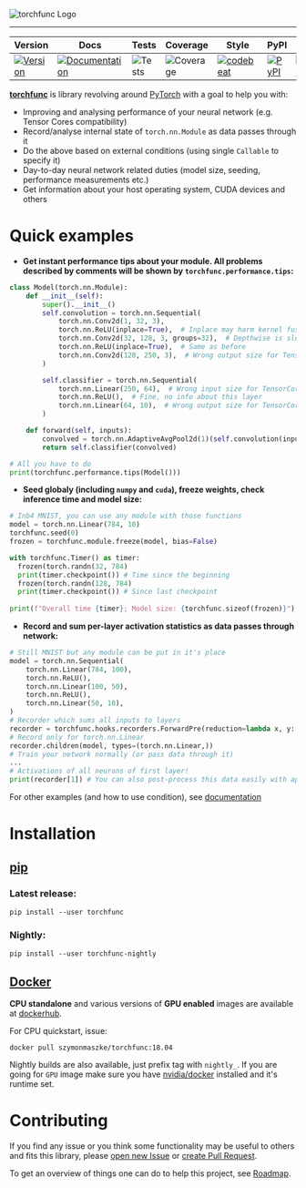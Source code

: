 ![torchfunc Logo](https://github.com/szymonmaszke/torchfunc/blob/master/assets/banner.png)

--------------------------------------------------------------------------------

| Version | Docs | Tests | Coverage | Style | PyPI | Python | PyTorch | Docker | Roadmap |
|---------|------|-------|----------|-------|------|--------|---------|--------|---------|
| [![Version](https://img.shields.io/static/v1?label=&message=0.1.0&color=377EF0&style=for-the-badge)](https://github.com/szymonmaszke/torchfunc/releases) | [![Documentation](https://img.shields.io/static/v1?label=&message=docs&color=EE4C2C&style=for-the-badge)](https://szymonmaszke.github.io/torchfunc/)  | ![Tests](https://github.com/szymonmaszke/torchfunc/workflows/test/badge.svg) | ![Coverage](https://img.shields.io/codecov/c/github/szymonmaszke/torchfunc?label=%20&logo=codecov&style=for-the-badge) | [![codebeat](https://img.shields.io/static/v1?label=&message=CB&color=27A8E0&style=for-the-badge)](https://codebeat.co/projects/github-com-szymonmaszke-torchfunc-master) | [![PyPI](https://img.shields.io/static/v1?label=&message=PyPI&color=377EF0&style=for-the-badge)](https://pypi.org/project/torchfunc/) | [![Python](https://img.shields.io/static/v1?label=&message=3.7&color=377EF0&style=for-the-badge&logo=python&logoColor=F8C63D)](https://www.python.org/) | [![PyTorch](https://img.shields.io/static/v1?label=&message=1.2.0&color=EE4C2C&style=for-the-badge)](https://pytorch.org/) | [![Docker](https://img.shields.io/static/v1?label=&message=docker&color=309cef&style=for-the-badge)](https://cloud.docker.com/u/szymonmaszke/repository/docker/szymonmaszke/torchfunc) | [![Roadmap](https://img.shields.io/static/v1?label=&message=roadmap&color=009688&style=for-the-badge)](https://github.com/szymonmaszke/torchfunc/blob/master/ROADMAP.md) |

[**torchfunc**](https://szymonmaszke.github.io/torchfunc/) is library revolving around [PyTorch](https://pytorch.org/) with a goal to help you with:


* Improving and analysing performance of your neural network (e.g. Tensor Cores compatibility)
* Record/analyse internal state of `torch.nn.Module` as data passes through it
* Do the above based on external conditions (using single `Callable` to specify it)
* Day-to-day neural network related duties (model size, seeding, performance measurements etc.)
* Get information about your host operating system, CUDA devices and others

# Quick examples

- __Get instant performance tips about your module. All problems described by comments
will be shown by `torchfunc.performance.tips`:__

```python
class Model(torch.nn.Module):
    def __init__(self):
        super().__init__()
        self.convolution = torch.nn.Sequential(
            torch.nn.Conv2d(1, 32, 3),
            torch.nn.ReLU(inplace=True),  # Inplace may harm kernel fusion
            torch.nn.Conv2d(32, 128, 3, groups=32),  # Depthwise is slower in PyTorch
            torch.nn.ReLU(inplace=True),  # Same as before
            torch.nn.Conv2d(128, 250, 3),  # Wrong output size for TensorCores
        )

        self.classifier = torch.nn.Sequential(
            torch.nn.Linear(250, 64),  # Wrong input size for TensorCores
            torch.nn.ReLU(),  # Fine, no info about this layer
            torch.nn.Linear(64, 10),  # Wrong output size for TensorCores
        )

    def forward(self, inputs):
        convolved = torch.nn.AdaptiveAvgPool2d(1)(self.convolution(inputs)).flatten()
        return self.classifier(convolved)

# All you have to do
print(torchfunc.performance.tips(Model()))
```

- __Seed globaly (including `numpy` and `cuda`), freeze weights, check inference time and model size:__

```python
# Inb4 MNIST, you can use any module with those functions
model = torch.nn.Linear(784, 10)
torchfunc.seed(0)
frozen = torchfunc.module.freeze(model, bias=False)

with torchfunc.Timer() as timer:
  frozen(torch.randn(32, 784)
  print(timer.checkpoint()) # Time since the beginning
  frozen(torch.randn(128, 784)
  print(timer.checkpoint()) # Since last checkpoint
  
print(f"Overall time {timer}; Model size: {torchfunc.sizeof(frozen)}")
```

- __Record and sum per-layer activation statistics as data passes through network:__

```python
# Still MNIST but any module can be put in it's place
model = torch.nn.Sequential(
    torch.nn.Linear(784, 100),
    torch.nn.ReLU(),
    torch.nn.Linear(100, 50),
    torch.nn.ReLU(),
    torch.nn.Linear(50, 10),
)
# Recorder which sums all inputs to layers
recorder = torchfunc.hooks.recorders.ForwardPre(reduction=lambda x, y: x+y)
# Record only for torch.nn.Linear
recorder.children(model, types=(torch.nn.Linear,))
# Train your network normally (or pass data through it)
...
# Activations of all neurons of first layer! 
print(recorder[1]) # You can also post-process this data easily with apply
```

For other examples (and how to use condition), see [documentation]()

# Installation

## [pip](<https://pypi.org/project/torchfunc/>)

### Latest release:

```shell
pip install --user torchfunc
```

### Nightly:

```shell
pip install --user torchfunc-nightly
```

## [Docker](https://cloud.docker.com/repository/docker/szymonmaszke/torchfunc)

__CPU standalone__ and various versions of __GPU enabled__ images are available
at [dockerhub](https://cloud.docker.com/repository/docker/szymonmaszke/torchfunc).

For CPU quickstart, issue:

```shell  
docker pull szymonmaszke/torchfunc:18.04
```

Nightly builds are also available, just prefix tag with `nightly_`. If you are going for `GPU` image make sure you have
[nvidia/docker](https://github.com/NVIDIA/nvidia-docker) installed and it's runtime set.

# Contributing

If you find any issue or you think some functionality may be useful to others and fits this library, please [open new Issue](https://help.github.com/en/articles/creating-an-issue) or [create Pull Request](https://help.github.com/en/articles/creating-a-pull-request-from-a-fork).

To get an overview of things one can do to help this project, see [Roadmap](https://github.com/szymonmaszke/torchfunc/blob/master/ROADMAP.md).
